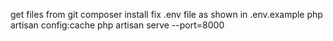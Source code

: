 get files from git
composer install
fix .env file as shown in .env.example
php artisan config:cache
php artisan serve --port=8000
